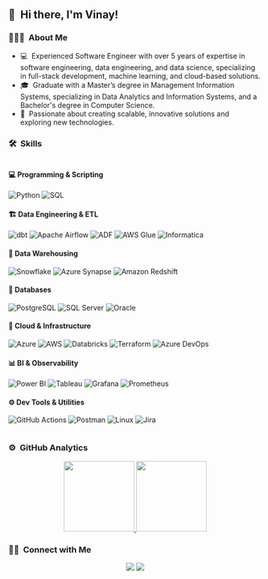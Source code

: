 ## 👋  &nbsp;Hi there, I'm Vinay! 
 

### 👨🏻‍💻 &nbsp;About Me

- 💻 &nbsp;Experienced Software Engineer with over 5 years of expertise in software engineering, data engineering, and data science, specializing in full-stack development, machine learning, and cloud-based solutions.
- 🎓 &nbsp;Graduate with a Master’s degree in Management Information Systems, specializing in Data Analytics and Information Systems, and a Bachelor's degree in Computer Science.
- 🌱 &nbsp;Passionate about creating scalable, innovative solutions and exploring new technologies.

### 🛠 &nbsp;Skills

<div style="display: flex;">

<div style="flex: 1;">

#### 💻 Programming & Scripting
![Python](https://img.shields.io/badge/Python-3776AB?style=for-the-badge&logo=python&logoColor=white)
![SQL](https://img.shields.io/badge/SQL-4479A1?style=for-the-badge&logo=postgresql&logoColor=white)

#### 🏗️ Data Engineering & ETL
![dbt](https://img.shields.io/badge/dbt-FB542B?style=for-the-badge&logo=dbt&logoColor=white)
![Apache Airflow](https://img.shields.io/badge/Apache_Airflow-017CEE?style=for-the-badge&logo=apache-airflow&logoColor=white)
![ADF](https://img.shields.io/badge/Azure%20Data%20Factory-0066B8?style=for-the-badge&logo=microsoft-azure&logoColor=white)
![AWS Glue](https://img.shields.io/badge/AWS%20Glue-232F3E?style=for-the-badge&logo=amazon-aws&logoColor=FF9900)
![Informatica](https://img.shields.io/badge/Informatica-E8572E?style=for-the-badge&logo=informaticacloud&logoColor=white)

#### 🧊 Data Warehousing
![Snowflake](https://img.shields.io/badge/Snowflake-56B9EB?style=for-the-badge&logo=snowflake&logoColor=white)
![Azure Synapse](https://img.shields.io/badge/Azure_Synapse-008AD7?style=for-the-badge&logo=microsoft-azure&logoColor=white)
![Amazon Redshift](https://img.shields.io/badge/Amazon%20Redshift-8C4FFF?style=for-the-badge&logo=amazon-aws&logoColor=white)

#### 🧮 Databases
![PostgreSQL](https://img.shields.io/badge/PostgreSQL-336791?style=for-the-badge&logo=postgresql&logoColor=white)
![SQL Server](https://img.shields.io/badge/SQL%20Server-CC2927?style=for-the-badge&logo=microsoft-sql-server&logoColor=white)
![Oracle](https://img.shields.io/badge/Oracle-F80000?style=for-the-badge&logo=oracle&logoColor=white)

#### 🧠 Cloud & Infrastructure
![Azure](https://img.shields.io/badge/Azure-0078D4?style=for-the-badge&logo=microsoft-azure&logoColor=white)
![AWS](https://img.shields.io/badge/AWS-232F3E?style=for-the-badge&logo=amazon-aws&logoColor=FF9900)
![Databricks](https://img.shields.io/badge/Databricks-EF3E42?style=for-the-badge&logo=databricks&logoColor=white)
![Terraform](https://img.shields.io/badge/Terraform-623CE4?style=for-the-badge&logo=terraform&logoColor=white)
![Azure DevOps](https://img.shields.io/badge/Azure_DevOps-0078D7?style=for-the-badge&logo=azure-devops&logoColor=white)

#### 📊 BI & Observability
![Power BI](https://img.shields.io/badge/Power%20BI-F2C811?style=for-the-badge&logo=power-bi&logoColor=black)
![Tableau](https://img.shields.io/badge/Tableau-E97627?style=for-the-badge&logo=tableau&logoColor=white)
![Grafana](https://img.shields.io/badge/Grafana-F46800?style=for-the-badge&logo=grafana&logoColor=white)
![Prometheus](https://img.shields.io/badge/Prometheus-E6522C?style=for-the-badge&logo=prometheus&logoColor=white)

#### ⚙️ Dev Tools & Utilities
![GitHub Actions](https://img.shields.io/badge/GitHub_Actions-2088FF?style=for-the-badge&logo=github-actions&logoColor=white)
![Postman](https://img.shields.io/badge/Postman-FF6C37?style=for-the-badge&logo=postman&logoColor=white)
![Linux](https://img.shields.io/badge/Linux-FCC624?style=for-the-badge&logo=linux&logoColor=black)
![Jira](https://img.shields.io/badge/Jira-0052CC?style=for-the-badge&logo=jira&logoColor=white)


</div>

</div>

### ⚙️ &nbsp;GitHub Analytics

<p align="center">
<a href="https://github.com/svinayachanta">
  <img height="140em" src="https://github-readme-stats-eight-theta.vercel.app/api?username=svinayachanta&show_icons=true&theme=dracula&include_all_commits=true&count_private=true" />
  <img height="140em" src="https://github-readme-stats-eight-theta.vercel.app/api/top-langs/?username=svinayachanta&layout=compact&exclude_lang=java+r&theme=vue-dark" />
</a>
</p>

### 🤝🏻 &nbsp;Connect with Me

<p align="center">
<a href="https://www.linkedin.com/in/svinayachanta"><img src="https://img.shields.io/badge/-SVinayAchanta-0077B5?style=flat-square&logo=Linkedin&logoColor=white"/></a>
<a href="mailto:svinayachanta@gmail.com"><img src="https://img.shields.io/badge/-Email Me-D14836?style=flat-square&logo=Gmail&logoColor=white"/></a>
</p>
